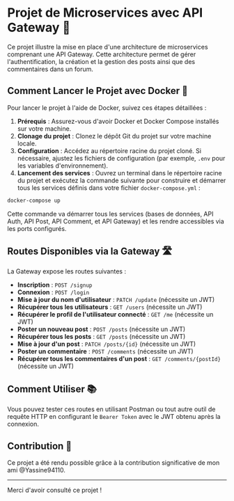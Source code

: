 # Projet de Microservices avec API Gateway 🚀

Ce projet illustre la mise en place d'une architecture de microservices comprenant une API Gateway. Cette architecture permet de gérer l'authentification, la création et la gestion des posts ainsi que des commentaires dans un forum.

## Comment Lancer le Projet avec Docker 🐳

Pour lancer le projet à l'aide de Docker, suivez ces étapes détaillées :

1. **Prérequis** : Assurez-vous d'avoir Docker et Docker Compose installés sur votre machine.
2. **Clonage du projet** : Clonez le dépôt Git du projet sur votre machine locale.
3. **Configuration** : Accédez au répertoire racine du projet cloné. Si nécessaire, ajustez les fichiers de configuration (par exemple, `.env` pour les variables d'environnement).
4. **Lancement des services** : Ouvrez un terminal dans le répertoire racine du projet et exécutez la commande suivante pour construire et démarrer tous les services définis dans votre fichier `docker-compose.yml` :

```bash
docker-compose up
```

Cette commande va démarrer tous les services (bases de données, API Auth, API Post, API Comment, et API Gateway) et les rendre accessibles via les ports configurés.

## Routes Disponibles via la Gateway 🛣️

La Gateway expose les routes suivantes :

- **Inscription** : `POST /signup`
- **Connexion** : `POST /login`
- **Mise à jour du nom d'utilisateur** : `PATCH /update` (nécessite un JWT)
- **Récupérer tous les utilisateurs** : `GET /users` (nécessite un JWT)
- **Récupérer le profil de l'utilisateur connecté** : `GET /me` (nécessite un JWT)
- **Poster un nouveau post** : `POST /posts` (nécessite un JWT)
- **Récupérer tous les posts** : `GET /posts` (nécessite un JWT)
- **Mise à jour d'un post** : `PATCH /posts/{id}` (nécessite un JWT)
- **Poster un commentaire** : `POST /comments` (nécessite un JWT)
- **Récupérer tous les commentaires d'un post** : `GET /comments/{postId}` (nécessite un JWT)

## Comment Utiliser 📚

Vous pouvez tester ces routes en utilisant Postman ou tout autre outil de requête HTTP en configurant le `Bearer Token` avec le JWT obtenu après la connexion.

## Contribution 🤝

Ce projet a été rendu possible grâce à la contribution significative de mon ami @Yassine94110.

---

Merci d'avoir consulté ce projet !
